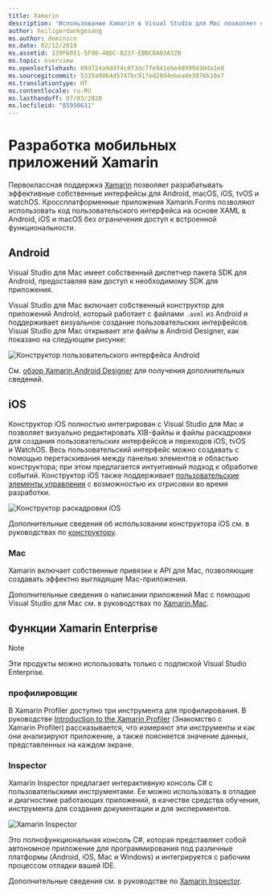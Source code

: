 ```yaml
---
title: Xamarin
description: 'Использование Xamarin в Visual Studio для Mac позволяет создавать кроссплатформенные приложения, предназначенные для iOS, Mac, Android, tvOS и watchOS '
author: heiligerdankgesang
ms.author: dominicn
ms.date: 02/12/2019
ms.assetid: 339F6051-5F90-48DC-8237-EBBC8A03A32B
ms.topic: overview
ms.openlocfilehash: 89d724a9ddf4c8f3dc7fe941e5e4d999d30da1e8
ms.sourcegitcommit: 5335a9864d5747bc917ed28d4ebeade3076b10e7
ms.translationtype: HT
ms.contentlocale: ru-RU
ms.lasthandoff: 07/03/2020
ms.locfileid: "85950631"
---
```

# <a name="xamarin-mobile-app-development"></a>Разработка мобильных приложений Xamarin

Первоклассная поддержка [Xamarin](/xamarin) позволяет разрабатывать эффективные собственные интерфейсы для Android, macOS, iOS, tvOS и watchOS. Кроссплатформенные приложения Xamarin.Forms позволяют использовать код пользовательского интерфейса на основе XAML в Android, iOS и macOS без ограничения доступ к встроенной функциональности.

## <a name="android"></a>Android

Visual Studio для Mac имеет собственный диспетчер пакета SDK для Android, предоставляя вам доступ к необходимому SDK для приложения.

Visual Studio для Mac включает собственный конструктор для приложений Android, который работает с файлами `.axml` из Android и поддерживает визуальное создание пользовательских интерфейсов. Visual Studio для Mac открывает эти файлы в Android Designer, как показано на следующем рисунке:

![Конструктор пользовательского интерфейса Android](media/intro-image31.png)

См. [обзор Xamarin.Android Designer](/xamarin/android/user-interface/android-designer/index) для получения дополнительных сведений.

## <a name="ios"></a>iOS

Конструктор iOS полностью интегрирован с Visual Studio для Mac и позволяет визуально редактировать XIB-файлы и файлы раскадровки для создания пользовательских интерфейсов и переходов iOS, tvOS и WatchOS. Весь пользовательский интерфейс можно создавать с помощью перетаскивания между панелью элементов и областью конструктора; при этом предлагается интуитивный подход к обработке событий. Конструктор iOS также поддерживает [пользовательские элементы управления](/xamarin/ios/user-interface/designer/ios-designable-controls-overview) с возможностью их отрисовки во время разработки.

![Конструктор раскадровки iOS](media/intro-image30.png)

Дополнительные сведения об использовании конструктора iOS см. в руководствах по [конструктору](/xamarin/ios/user-interface/designer/?tabs=macos).

### <a name="mac"></a>Mac

Xamarin включает собственные привязки к API для Mac, позволяющие создавать эффектно выглядящие Mac-приложения.

Дополнительные сведения о написании приложений Mac с помощью Visual Studio для Mac см. в руководствах по [Xamarin.Mac](/xamarin/mac/get-started/index).

## <a name="xamarin-enterprise-features"></a>Функции Xamarin Enterprise

> [!Note]
> Эти продукты можно использовать только с подпиской Visual Studio Enterprise.

### <a name="profiler"></a>профилировщик

В Xamarin Profiler доступно три инструмента для профилирования. В руководстве [Introduction to the Xamarin Profiler](/xamarin/tools/profiler/index?tabs=macos) (Знакомство с Xamarin Profiler) рассказывается, что измеряют эти инструменты и как они анализируют приложение, а также поясняется значение данных, представленных на каждом экране.

### <a name="inspector"></a>Inspector

Xamarin Inspector предлагает интерактивную консоль C# с пользовательскими инструментами. Ее можно использовать в отладке и диагностике работающих приложений, в качестве средства обучения, инструмента для создания документации и для экспериментов.

![Xamarin Inspector](media/intro-inspector.png)

Это полнофункциональная консоль C#, которая представляет собой автономное приложение для программирования под различные платформы (Android, iOS, Mac и Windows) и интегрируется с рабочим процессом отладки вашей IDE.

Дополнительные сведения см. в руководстве по [Xamarin Inspector](/xamarin/tools/inspector/).